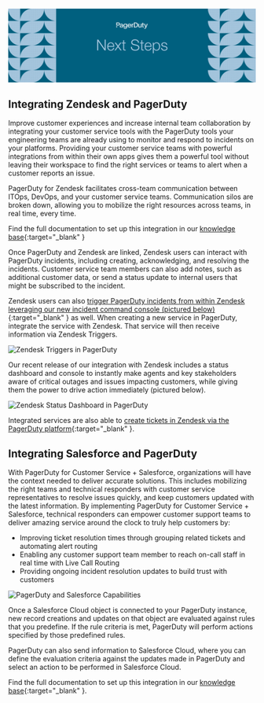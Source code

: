 ![Next Steps](assets/images/headers/CustServOps-NextSteps.png)

## Integrating Zendesk and PagerDuty
Improve customer experiences and increase internal team collaboration by integrating your customer service tools with the PagerDuty tools your engineering teams are already using to monitor and respond to incidents on your platforms. Providing your customer service teams with powerful integrations from within their own apps gives them a powerful tool without leaving their workspace to find the right services or teams to alert when a customer reports an issue.

PagerDuty for Zendesk facilitates cross-team communication between ITOps, DevOps, and your customer service teams. Communication silos are broken down, allowing you to mobilize the right resources across teams, in real time, every time.

Find the full documentation to set up this integration in our [knowledge base](https://support.pagerduty.com/docs/zendesk-integration-guide){:target="_blank" }

Once PagerDuty and Zendesk are linked, Zendesk users can interact with PagerDuty incidents, including creating, acknowledging, and resolving the incidents. Customer service team members can also add notes, such as additional customer data, or send a status update to internal users that might be subscribed to the incident.

Zendesk users can also [trigger PagerDuty incidents from within Zendesk leveraging our new incident command console (pictured below) ](https://support.pagerduty.com/docs/zendesk-integration-guide#automatically-trigger-pagerduty-incidents-from-zendesk){:target="_blank" } as well. When creating a new service in PagerDuty, integrate the service with Zendesk. That service will then receive information via Zendesk Triggers.

![Zendesk Triggers in PagerDuty](/assets/images/Zendesk_Triggers.png)

Our recent release of our integration with Zendesk includes a status dashboard and console to instantly make agents and key stakeholders aware of critical outages and issues impacting customers, while giving them the power to drive action immediately (pictured below).

![Zendesk Status Dashboard in PagerDuty](/assets/images/Zendesk_Status.png)

Integrated services are also able to [create tickets in Zendesk via the PagerDuty platform](https://support.pagerduty.com/docs/zendesk-integration-guide#create-a-zendesk-ticket-from-a-pagerduty-incident){:target="_blank" }.

## Integrating Salesforce and PagerDuty
With PagerDuty for Customer Service + Salesforce, organizations will have the context needed to deliver accurate solutions. This includes mobilizing the right teams and technical responders with customer service representatives to resolve issues quickly, and keep customers updated with the latest information. By implementing PagerDuty for Customer Service + Salesforce, technical responders can empower customer support teams to deliver amazing service around the clock to truly help customers by:

- Improving ticket resolution times through grouping related tickets and automating alert routing
- Enabling any customer support team member to reach on-call staff in real time with Live Call Routing
- Providing ongoing incident resolution updates to build trust with customers

![PagerDuty and Salesforce Capabilities](/assets/images/PD_Salesforce_Diagram.png)

Once a Salesforce Cloud object is connected to your PagerDuty instance, new record creations and updates on that object are evaluated against rules that you predefine. If the rule criteria is met, PagerDuty will perform actions specified by those predefined rules.

PagerDuty can also send information to Salesforce Cloud, where you can define the evaluation criteria against the updates made in PagerDuty and select an action to be performed in Salesforce Cloud.

Find the full documentation to set up this integration in our [knowledge base](https://support.pagerduty.com/docs/salesforce-service-cloud-integration-guide){:target="_blank" }.
